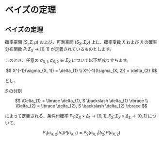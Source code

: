 # ベイズの定理

## ベイズの定理
確率空間 $(S, \Sigma, \mu)$ および、可測空間 $(S_{X}, \Sigma_{X})$ 上に、確率変数 $X$ および $X$ の確率分布関数 $P \colon \Sigma_{X} \rightarrow [0, 1]$ が定義されているものとします。

このとき、任意の $\sigma_{X, 1}, \sigma_{X, 2} \in \Sigma_{X}$ について以下が成り立ちます。

$$
X^{-1}(\sigma_{X, 1}) = \delta_{1} \\
X^{-1}(\sigma_{X, 2}) = \delta_{2}
$$

とし、  

$S$ の分割 

$$
\Delta_{1} = \lbrace \delta_{1}, S \backslash \delta_{1} \rbrace \\
\Delta_{2} = \lbrace \delta_{2}, S \backslash \delta_{2} \rbrace
$$

によって定義される、条件付確率  $P_{1} \colon \Sigma_{X} \times \Delta_{1} \rightarrow [0, 1], P_{2} \colon \Sigma_{X} \times \Delta_{2} \rightarrow [0, 1]$ について、

$$
P_{1}(\sigma_{X, 2}|\delta_{1}) P(\sigma_{X, 1}) = P_{2}(\sigma_{X, 1}|\delta_{2}) P(\sigma_{X, 2})
$$

